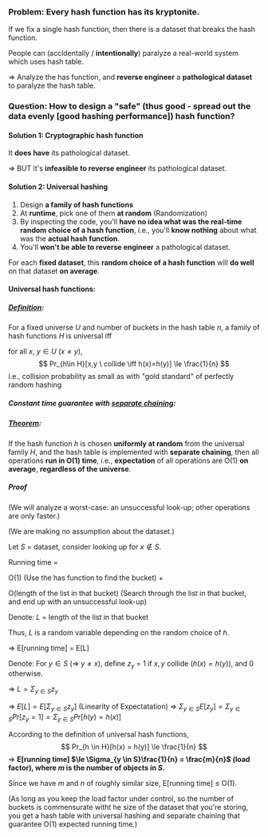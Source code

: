 ### Problem: Every hash function has its kryptonite.

If we fix a single hash function, then there is a dataset that breaks the hash function.

People can (accidentally / **intentionally**) paralyze a real-world system which uses hash table.

=> Analyze the has function, and **reverse engineer** a **pathological dataset** to paralyze the hash table.



### Question: How to design a "safe" (thus good - spread out the data evenly [good hashing performance]) hash function?



#### Solution 1: Cryptographic hash function

It **does have** its pathological dataset.

=> BUT it's **infeasible to reverse engineer** its pathological dataset.



#### Solution 2: Universal hashing

1. Design **a family of hash functions**
2. At **runtime**, pick one of them **at random** (Randomization)
3. By inspecting the code, you'll **have no idea what was the real-time random choice of a hash function**, i.e., you'll **know nothing** about what was the **actual hash function**.
4. You'll **won't be able to reverse engineer** a pathological dataset.

For each **fixed dataset**, this **random choice of a hash function** will **do well** on that dataset **on average**.



#### Universal hash functions:

##### <u>Definition</u>:

For a fixed universe $U$ and number of buckets in the hash table $n$, a family of hash functions $H$ is universal iff

for all $x, \ y \in U \ (x \neq y)$,
$$
Pr_{h\in H}[x,y \ collide \iff h(x)=h(y)] \le \frac{1}{n}
$$
i.e., collision probability as small as with "gold standard" of perfectly random hashing

##### Constant time guarantee with <u>separate chaining</u>:

##### <u>Theorem</u>:

If the hash function $h$ is chosen **uniformly at random** from the universal family $H$, and the hash table is implemented with **separate chaining**, then all operations **run in O(1) time**, i.e., **expectation** of all operations are O(1) **on average**, **regardless of the universe**.

##### Proof

(We will analyze a worst-case: an unsuccessful look-up; other operations are only faster.)

(We are making no assumption about the dataset.)



Let $S$ = dataset, consider looking up for $x \notin S$.

Running time =

O(1) (Use the has function to find the bucket) +

O(length of the list in that bucket) (Search through the list in that bucket, and end up with an unsuccessful look-up)



Denote: $L$ = length of the list in that bucket

Thus, $L$ is a random variable depending on the random choice of $h$.



=> E[running time] = E[L]



Denote: For $y \in S$ (=> $y \ne x$), define $z_y$ = 1 if $x, y$ collide ($h(x) = h(y)$), and 0 otherwise.



=> $L = \Sigma_{y \in S}z_y$

=> $E[L] = E[\Sigma_{y \in S}z_y]$   (Linearity of Expectatation)   => $\Sigma_{y \in S}E[z_y] = \Sigma_{y \in S}Pr[z_y = 1] = \Sigma_{y \in S}Pr[h(y) = h(x)]$

According to the definition of universal hash functions,
$$
Pr_{h \in H}[h(x) = h(y)] \le \frac{1}{n}
$$
=> **E[running time] $\le \Sigma_{y \in S}\frac{1}{n} = \frac{m}{n}$ (load factor), where $m$ is the number of objects in $S$.**

Since we have $m$ and $n$ of roughly similar size, E[running time] $\le$ O(1).

(As long as you keep the load factor under control, so the number of buckets is commensurate witht he size of the dataset that you're storing, you get a hash table with universal hashing and separate chaining that guarantee O(1) expected running time.)